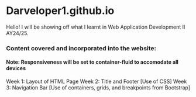 # Darveloper1.github.io

Hello! I will be showing off what I learnt in Web Application Development II AY24/25.

### Content covered and incorporated into the website:
#### Note: Responsiveness will be set to container-fluid to accomodate all devices
Week 1: Layout of HTML Page
Week 2: Title and Footer [Use of CSS]
Week 3: Navigation Bar [Use of containers, grids, and breakpoints from Bootstrap]